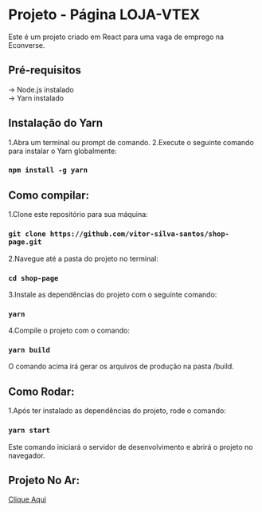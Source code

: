 # Projeto - Página LOJA-VTEX

Este é um projeto criado em React para uma vaga de emprego na Econverse.

## Pré-requisitos
-> Node.js instalado <br>
-> Yarn instalado

## Instalação do Yarn
1.Abra um terminal ou prompt de comando.
2.Execute o seguinte comando para instalar o Yarn globalmente:
### `npm install -g yarn`

## Como compilar:

1.Clone este repositório para sua máquina:
### `git clone https://github.com/vitor-silva-santos/shop-page.git`

2.Navegue até a pasta do projeto no terminal:
### `cd shop-page`

3.Instale as dependências do projeto com o seguinte comando:
### `yarn`

4.Compile o projeto com o comando:
### `yarn build`
O comando acima irá gerar os arquivos de produção na pasta /build.


## Como Rodar:
1.Após ter instalado as dependências do projeto, rode o comando:
### `yarn start`
Este comando iniciará o servidor de desenvolvimento e abrirá o projeto no navegador.

## Projeto No Ar:
<a href="https://loja-econverse-teste.netlify.app/">Clique Aqui<a/>


